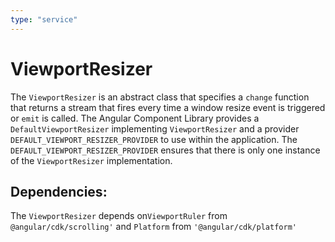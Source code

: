 ```yaml
---
type: "service"
---
```


# ViewportResizer

The `ViewportResizer` is an abstract class that specifies a `change` function that returns a stream that fires every time a window resize event is triggered or `emit` is called. 
The Angular Component Library provides a `DefaultViewportResizer` implementing `ViewportResizer` and a provider `DEFAULT_VIEWPORT_RESIZER_PROVIDER` to use within the application. The `DEFAULT_VIEWPORT_RESIZER_PROVIDER` ensures that there is only one instance of the `ViewportResizer` implementation. 

## Dependencies:

The `ViewportResizer` depends on`ViewportRuler` from `@angular/cdk/scrolling'` and `Platform` from `'@angular/cdk/platform'`